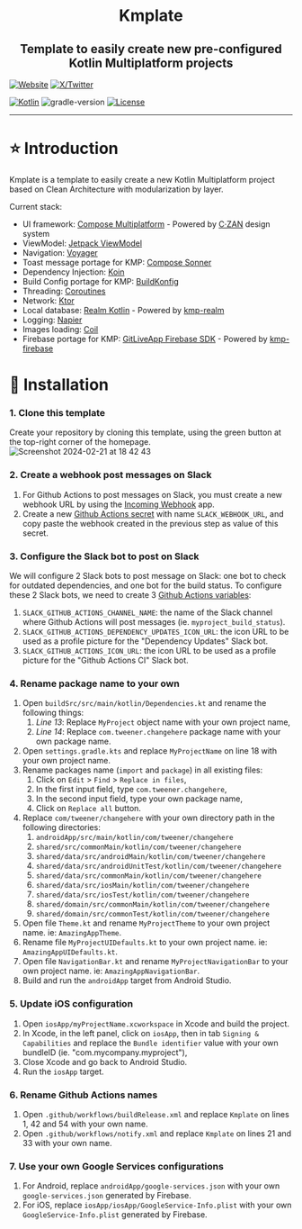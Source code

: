 <h1 align="center">Kmplate</h1>

<h2 align="center">Template to easily create new pre-configured Kotlin Multiplatform projects</h2>

[![Website](https://img.shields.io/badge/Author-vivienmahe.com-orange)](https://vivienmahe.com/)
[![X/Twitter](https://img.shields.io/twitter/follow/VivienMahe)](https://twitter.com/VivienMahe)

[![Kotlin](https://img.shields.io/badge/kotlin-2.0.20-blue.svg?logo=kotlin)](http://kotlinlang.org)
![gradle-version](https://img.shields.io/badge/gradle-8.5.2-blue?logo=gradle)
[![License](https://img.shields.io/badge/License-Apache%202.0-green.svg)](https://opensource.org/licenses/Apache-2.0)

---

# ⭐️ Introduction

Kmplate is a template to easily create a new Kotlin Multiplatform project based on Clean Architecture with modularization by layer.

Current stack:
- UI framework: [Compose Multiplatform](https://www.jetbrains.com/lp/compose-multiplatform/) - Powered by [C·ZAN](https://github.com/Tweener/czan/) design system
- ViewModel: [Jetpack ViewModel](https://www.jetbrains.com/help/kotlin-multiplatform-dev/compose-viewmodel.html)
- Navigation: [Voyager](https://github.com/adrielcafe/voyager)
- Toast message portage for KMP: [Compose Sonner](https://github.com/dokar3/compose-sonner)
- Dependency Injection: [Koin](https://insert-koin.io/)
- Build Config portage for KMP: [BuildKonfig](https://github.com/yshrsmz/BuildKonfig)
- Threading: [Coroutines](https://kotlinlang.org/docs/coroutines-overview.html)
- Network: [Ktor](https://ktor.io/)
- Local database: [Realm Kotlin](https://realm.io/realm-kotlin/) - Powered by [kmp-realm](https://github.com/Tweener/kmp-bom/tree/main/kmp-realm)
- Logging: [Napier](https://github.com/AAkira/Napier)
- Images loading: [Coil](https://coil-kt.github.io/coil/)
- Firebase portage for KMP: [GitLiveApp Firebase SDK](https://firebaseopensource.com/projects/gitliveapp/firebase-kotlin-sdk/) - Powered by [kmp-firebase](https://github.com/Tweener/kmp-bom/tree/main/kmp-firebase)

# 💾 Installation

### 1. Clone this template

Create your repository by cloning this template, using the green button at the top-right corner of the homepage.
![Screenshot 2024-02-21 at 18 42 43](https://github.com/Tweener/kmplate/assets/596985/8e41cc46-c295-431f-904d-df7bf4dbef13)

### 2. Create a webhook post messages on Slack

1. For Github Actions to post messages on Slack, you must create a new webhook URL by using the [Incoming Webhook](https://slack.com/apps/A0F7XDUAZ-incoming-webhooks) app.
2. Create a new [Github Actions secret](https://docs.github.com/en/actions/security-guides/encrypted-secrets) with name `SLACK_WEBHOOK_URL`, and copy paste the webhook created in the previous step as
   value of this secret.

### 3. Configure the Slack bot to post on Slack

We will configure 2 Slack bots to post message on Slack: one bot to check for outdated dependencies, and one bot for the build status.
To configure these 2 Slack bots, we need to create 3 [Github Actions variables](https://docs.github.com/en/actions/learn-github-actions/variables):

1. `SLACK_GITHUB_ACTIONS_CHANNEL_NAME`: the name of the Slack channel where Github Actions will post messages (ie. `myproject_build_status`).
2. `SLACK_GITHUB_ACTIONS_DEPENDENCY_UPDATES_ICON_URL`: the icon URL to be used as a profile picture for the "Dependency Updates" Slack bot.
3. `SLACK_GITHUB_ACTIONS_ICON_URL`: the icon URL to be used as a profile picture for the "Github Actions CI" Slack bot.

### 4. Rename package name to your own

1. Open `buildSrc/src/main/kotlin/Dependencies.kt` and rename the following things:
    1. _Line 13_: Replace `MyProject` object name with your own project name,
    2. _Line 14_: Replace `com.tweener.changehere` package name with your own package name.
2. Open `settings.gradle.kts` and replace `MyProjectName` on line 18 with your own project name.
3. Rename packages name (`import` and `package`) in all existing files:
    1. Click on `Edit` > `Find` > `Replace in files`,
    2. In the first input field, type `com.tweener.changehere`,
    3. In the second input field, type your own package name,
    4. Click on `Replace all` button.
4. Replace `com/tweener/changehere` with your own directory path in the following directories:
    1. `androidApp/src/main/kotlin/com/tweener/changehere`
    2. `shared/src/commonMain/kotlin/com/tweener/changehere`
    3. `shared/data/src/androidMain/kotlin/com/tweener/changehere`
    4. `shared/data/src/androidUnitTest/kotlin/com/tweener/changehere`
    5. `shared/data/src/commonMain/kotlin/com/tweener/changehere`
    6. `shared/data/src/iosMain/kotlin/com/tweener/changehere`
    7. `shared/data/src/iosTest/kotlin/com/tweener/changehere`
    8. `shared/domain/src/commonMain/kotlin/com/tweener/changehere`
    9. `shared/domain/src/commonTest/kotlin/com/tweener/changehere`
5. Open file `Theme.kt` and rename `MyProjectTheme` to your own project name. ie: `AmazingAppTheme`.
6. Rename file `MyProjectUIDefaults.kt` to your own project name. ie: `AmazingAppUIDefaults.kt`.
7. Open file `NavigationBar.kt` and rename `MyProjectNavigationBar` to your own project name. ie: `AmazingAppNavigationBar`.
8. Build and run the `androidApp` target from Android Studio.

### 5. Update iOS configuration

1. Open `iosApp/myProjectName.xcworkspace` in Xcode and build the project.
2. In Xcode, in the left panel, click on `iosApp`, then in tab `Signing & Capabilities` and replace the `Bundle identifier` value with your own bundleID (ie. "com.mycompany.myproject"),
3. Close Xcode and go back to Android Studio.
4. Run the `iosApp` target.

### 6. Rename Github Actions names

1. Open `.github/workflows/buildRelease.xml` and replace `Kmplate` on lines 1, 42 and 54 with your own name.
2. Open `.github/workflows/notify.xml` and replace `Kmplate` on lines 21 and 33 with your own name.

### 7. Use your own Google Services configurations

1. For Android, replace `androidApp/google-services.json` with your own `google-services.json` generated by Firebase.
2. For iOS, replace `iosApp/iosApp/GoogleService-Info.plist` with your own `GoogleService-Info.plist` generated by Firebase.
